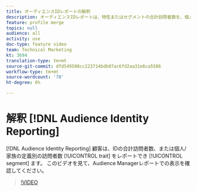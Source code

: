 ```yaml
---
title: オーディエンスIDレポートの解釈
description: オーディエンスIDレポートは、特性またはセグメントの合計訪問者数を、個人/家族のID定義別にレポートする機能を提供します。 このビデオを見て、Audience Managerレポートでの表示を確認してください。
feature: profile merge
topics: null
audience: all
activity: use
doc-type: feature video
team: Technical Marketing
kt: 3694
translation-type: tm+mt
source-git-commit: dfd549508cc223714bdb07ac6fd2aa31e6ca5586
workflow-type: tm+mt
source-wordcount: '78'
ht-degree: 0%

---
```



# 解釈 [!DNL Audience Identity Reporting]

[!DNL Audience Identity Reporting] 顧客は、IDの合計訪問者数、または個人/家族の定義別の訪問者数 [!UICONTROL trait] をレポートでき [!UICONTROL segment] ます。 このビデオを見て、Audience Managerレポートでの表示を確認してください。

>[!VIDEO](https://video.tv.adobe.com/v/28973/?quality=12)

